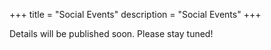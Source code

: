 +++
title = "Social Events"
description = "Social Events"
+++

Details will be published soon. Please stay tuned!